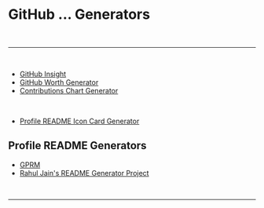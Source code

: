 # GitHub ... Generators

<br>

---

<br>

- [GitHub Insight](https://githubinsight.vercel.app/)
- [GitHub Worth Generator](https://github-worth.vercel.app/)
- [Contributions Chart Generator](https://github-contributions.vercel.app/)

<br>

- [Profile README Icon Card Generator](https://cardify.vercel.app/)

## Profile README Generators

- [GPRM](https://gprm.itsvg.in/)
- [Rahul Jain's README Generator Project](https://rahuldkjain.github.io/gh-profile-readme-generator/)

<br>

---
